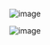 ![image](https://github.com/creepygal/JS-Frontend/assets/66219155/135b1c6c-14a7-4a49-8ffe-35c754b356f5)


![image](https://github.com/creepygal/JS-Frontend/assets/66219155/f88f5624-6224-432e-a9f1-a7c660dec19c)

